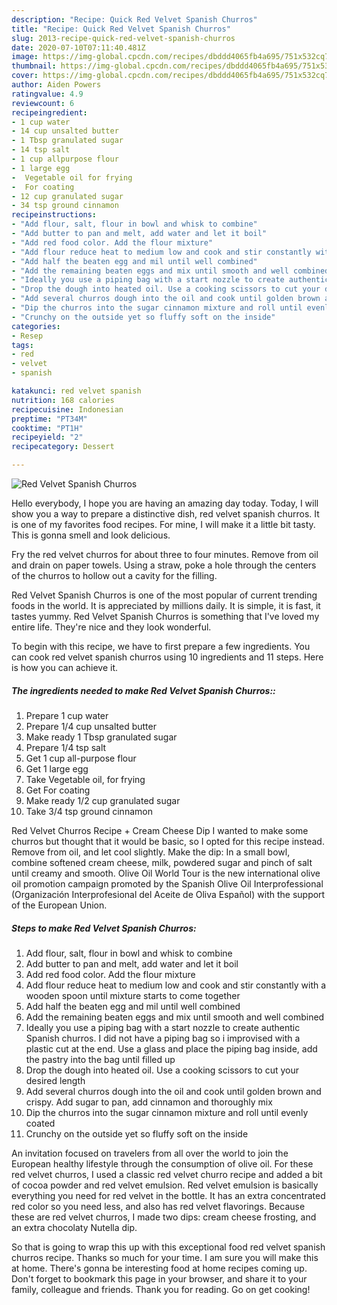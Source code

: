 ```yaml
---
description: "Recipe: Quick Red Velvet Spanish Churros"
title: "Recipe: Quick Red Velvet Spanish Churros"
slug: 2013-recipe-quick-red-velvet-spanish-churros
date: 2020-07-10T07:11:40.481Z
image: https://img-global.cpcdn.com/recipes/dbddd4065fb4a695/751x532cq70/red-velvet-spanish-churros-recipe-main-photo.jpg
thumbnail: https://img-global.cpcdn.com/recipes/dbddd4065fb4a695/751x532cq70/red-velvet-spanish-churros-recipe-main-photo.jpg
cover: https://img-global.cpcdn.com/recipes/dbddd4065fb4a695/751x532cq70/red-velvet-spanish-churros-recipe-main-photo.jpg
author: Aiden Powers
ratingvalue: 4.9
reviewcount: 6
recipeingredient:
- 1 cup water
- 14 cup unsalted butter
- 1 Tbsp granulated sugar
- 14 tsp salt
- 1 cup allpurpose flour
- 1 large egg
-  Vegetable oil for frying
-  For coating
- 12 cup granulated sugar
- 34 tsp ground cinnamon
recipeinstructions:
- "Add flour, salt, flour in bowl and whisk to combine"
- "Add butter to pan and melt, add water and let it boil"
- "Add red food color. Add the flour mixture"
- "Add flour reduce heat to medium low and cook and stir constantly with a wooden spoon until mixture starts to come together"
- "Add half the beaten egg and mil until well combined"
- "Add the remaining beaten eggs and mix until smooth and well combined"
- "Ideally you use a piping bag with a start nozzle to create authentic Spanish churros. I did not have a piping bag so i improvised with a plastic cut at the end. Use a glass and place the piping bag inside, add the pastry into the bag until filled up"
- "Drop the dough into heated oil. Use a cooking scissors to cut your desired length"
- "Add several churros dough into the oil and cook until golden brown and crispy. Add sugar to pan, add cinnamon and thoroughly mix"
- "Dip the churros into the sugar cinnamon mixture and roll until evenly coated"
- "Crunchy on the outside yet so fluffy soft on the inside"
categories:
- Resep
tags:
- red
- velvet
- spanish

katakunci: red velvet spanish
nutrition: 168 calories
recipecuisine: Indonesian
preptime: "PT34M"
cooktime: "PT1H"
recipeyield: "2"
recipecategory: Dessert

---
```



![Red Velvet Spanish Churros](https://img-global.cpcdn.com/recipes/dbddd4065fb4a695/751x532cq70/red-velvet-spanish-churros-recipe-main-photo.jpg)

Hello everybody, I hope you are having an amazing day today. Today, I will show you a way to prepare a distinctive dish, red velvet spanish churros. It is one of my favorites food recipes. For mine, I will make it a little bit tasty. This is gonna smell and look delicious.

Fry the red velvet churros for about three to four minutes. Remove from oil and drain on paper towels. Using a straw, poke a hole through the centers of the churros to hollow out a cavity for the filling.

Red Velvet Spanish Churros is one of the most popular of current trending foods in the world. It is appreciated by millions daily. It is simple, it is fast, it tastes yummy. Red Velvet Spanish Churros is something that I've loved my entire life. They're nice and they look wonderful.


To begin with this recipe, we have to first prepare a few ingredients. You can cook red velvet spanish churros using 10 ingredients and 11 steps. Here is how you can achieve it.

##### The ingredients needed to make Red Velvet Spanish Churros::

1. Prepare 1 cup water
1. Prepare 1/4 cup unsalted butter
1. Make ready 1 Tbsp granulated sugar
1. Prepare 1/4 tsp salt
1. Get 1 cup all-purpose flour
1. Get 1 large egg
1. Take  Vegetable oil, for frying
1. Get  For coating
1. Make ready 1/2 cup granulated sugar
1. Take 3/4 tsp ground cinnamon


Red Velvet Churros Recipe + Cream Cheese Dip I wanted to make some churros but thought that it would be basic, so I opted for this recipe instead. Remove from oil, and let cool slightly. Make the dip: In a small bowl, combine softened cream cheese, milk, powdered sugar and pinch of salt until creamy and smooth. Olive Oil World Tour is the new international olive oil promotion campaign promoted by the Spanish Olive Oil Interprofessional (Organización Interprofesional del Aceite de Oliva Español) with the support of the European Union. 

##### Steps to make Red Velvet Spanish Churros:

1. Add flour, salt, flour in bowl and whisk to combine
1. Add butter to pan and melt, add water and let it boil
1. Add red food color. Add the flour mixture
1. Add flour reduce heat to medium low and cook and stir constantly with a wooden spoon until mixture starts to come together
1. Add half the beaten egg and mil until well combined
1. Add the remaining beaten eggs and mix until smooth and well combined
1. Ideally you use a piping bag with a start nozzle to create authentic Spanish churros. I did not have a piping bag so i improvised with a plastic cut at the end. Use a glass and place the piping bag inside, add the pastry into the bag until filled up
1. Drop the dough into heated oil. Use a cooking scissors to cut your desired length
1. Add several churros dough into the oil and cook until golden brown and crispy. Add sugar to pan, add cinnamon and thoroughly mix
1. Dip the churros into the sugar cinnamon mixture and roll until evenly coated
1. Crunchy on the outside yet so fluffy soft on the inside


An invitation focused on travelers from all over the world to join the European healthy lifestyle through the consumption of olive oil. For these red velvet churros, I used a classic red velvet churro recipe and added a bit of cocoa powder and red velvet emulsion. Red velvet emulsion is basically everything you need for red velvet in the bottle. It has an extra concentrated red color so you need less, and also has red velvet flavorings. Because these are red velvet churros, I made two dips: cream cheese frosting, and an extra chocolaty Nutella dip. 

So that is going to wrap this up with this exceptional food red velvet spanish churros recipe. Thanks so much for your time. I am sure you will make this at home. There's gonna be interesting food at home recipes coming up. Don't forget to bookmark this page in your browser, and share it to your family, colleague and friends. Thank you for reading. Go on get cooking!
